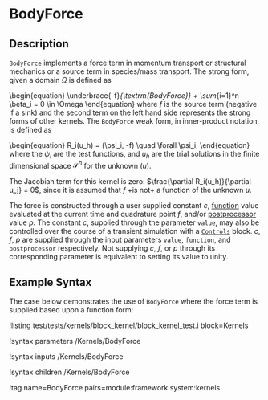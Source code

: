 # BodyForce

## Description

`BodyForce` implements a force term in momentum transport or structural
mechanics or a source term in species/mass transport. The strong form, given a
domain $\Omega$ is defined as

\begin{equation}
\underbrace{-f}_{\textrm{BodyForce}} + \sum_{i=1}^n \beta_i = 0 \in \Omega
\end{equation}
where $f$ is the source term (negative if a sink) and the second term on the
left hand side represents the strong forms of other kernels. The `BodyForce`
weak form, in inner-product notation, is defined as

\begin{equation}
R_i(u_h) = (\psi_i, -f) \quad \forall \psi_i,
\end{equation}
where the $\psi_i$ are the test functions, and $u_h$ are the trial solutions in
the finite dimensional space $\mathcal{S}^h$ for the unknown ($u$).

The Jacobian term for this kernel is zero: $\frac{\partial R_i(u_h)}{\partial u_j} = 0$, since
it is assumed that $f$ +is not+ a function of the unknown $u$.

The force is constructed through a user supplied constant $c$,
[function](/Functions/index.md) value evaluated at the current time and
quadrature point $f$, and/or [postprocessor](/Postprocessors/index.md)
value $p$. The constant $c$, supplied through the parameter `value`, may also be
controlled over the course of a transient simulation with a
[`Controls`](/Controls/index.md) block.  $c$, $f$, $p$ are supplied
through the input parameters `value`, `function`, and `postprocessor`
respectively. Not supplying $c$, $f$, or $p$ through its corresponding
parameter is equivalent to setting its value to unity.

## Example Syntax

The case below demonstrates the use of `BodyForce` where the force term is
supplied based upon a function form:

!listing test/tests/kernels/block_kernel/block_kernel_test.i block=Kernels

!syntax parameters /Kernels/BodyForce

!syntax inputs /Kernels/BodyForce

!syntax children /Kernels/BodyForce

!tag name=BodyForce pairs=module:framework system:kernels
